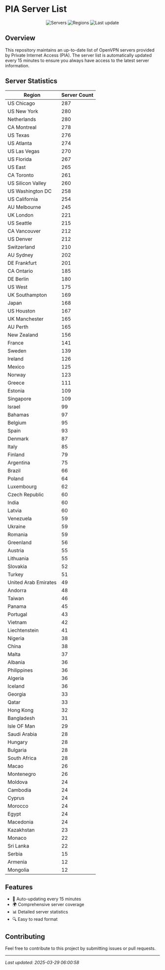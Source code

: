 # PIA Server List

<div align="center">

![Servers](https://img.shields.io/badge/servers-10,412-blue)
![Regions](https://img.shields.io/badge/regions-97-blue)
![Last update](https://img.shields.io/badge/Last_Updated-March_29_2025_01:00_EST-blue)

</div>

## Overview
This repository maintains an up-to-date list of OpenVPN servers provided by Private Internet Access (PIA). The server list is automatically updated every 15 minutes to ensure you always have access to the latest server information.

## Server Statistics
| Region | Server Count |
|--------|--------------|
| US Chicago                     | 287          |
| US New York                    | 280          |
| Netherlands                    | 280          |
| CA Montreal                    | 278          |
| US Texas                       | 276          |
| US Atlanta                     | 274          |
| US Las Vegas                   | 270          |
| US Florida                     | 267          |
| US East                        | 265          |
| CA Toronto                     | 261          |
| US Silicon Valley              | 260          |
| US Washington DC               | 258          |
| US California                  | 254          |
| AU Melbourne                   | 245          |
| UK London                      | 221          |
| US Seattle                     | 215          |
| CA Vancouver                   | 212          |
| US Denver                      | 212          |
| Switzerland                    | 210          |
| AU Sydney                      | 202          |
| DE Frankfurt                   | 201          |
| CA Ontario                     | 185          |
| DE Berlin                      | 180          |
| US West                        | 175          |
| UK Southampton                 | 169          |
| Japan                          | 168          |
| US Houston                     | 167          |
| UK Manchester                  | 165          |
| AU Perth                       | 165          |
| New Zealand                    | 156          |
| France                         | 141          |
| Sweden                         | 139          |
| Ireland                        | 126          |
| Mexico                         | 125          |
| Norway                         | 123          |
| Greece                         | 111          |
| Estonia                        | 109          |
| Singapore                      | 109          |
| Israel                         | 99           |
| Bahamas                        | 97           |
| Belgium                        | 95           |
| Spain                          | 93           |
| Denmark                        | 87           |
| Italy                          | 85           |
| Finland                        | 79           |
| Argentina                      | 75           |
| Brazil                         | 66           |
| Poland                         | 64           |
| Luxembourg                     | 62           |
| Czech Republic                 | 60           |
| India                          | 60           |
| Latvia                         | 60           |
| Venezuela                      | 59           |
| Ukraine                        | 59           |
| Romania                        | 59           |
| Greenland                      | 56           |
| Austria                        | 55           |
| Lithuania                      | 55           |
| Slovakia                       | 52           |
| Turkey                         | 51           |
| United Arab Emirates           | 49           |
| Andorra                        | 48           |
| Taiwan                         | 46           |
| Panama                         | 45           |
| Portugal                       | 43           |
| Vietnam                        | 42           |
| Liechtenstein                  | 41           |
| Nigeria                        | 38           |
| China                          | 38           |
| Malta                          | 37           |
| Albania                        | 36           |
| Philippines                    | 36           |
| Algeria                        | 36           |
| Iceland                        | 36           |
| Georgia                        | 33           |
| Qatar                          | 33           |
| Hong Kong                      | 32           |
| Bangladesh                     | 31           |
| Isle OF Man                    | 29           |
| Saudi Arabia                   | 28           |
| Hungary                        | 28           |
| Bulgaria                       | 28           |
| South Africa                   | 28           |
| Macao                          | 26           |
| Montenegro                     | 26           |
| Moldova                        | 24           |
| Cambodia                       | 24           |
| Cyprus                         | 24           |
| Morocco                        | 24           |
| Egypt                          | 24           |
| Macedonia                      | 24           |
| Kazakhstan                     | 23           |
| Monaco                         | 22           |
| Sri Lanka                      | 22           |
| Serbia                         | 15           |
| Armenia                        | 12           |
| Mongolia                       | 12           |

## Features
- 🔄 Auto-updating every 15 minutes
- 🌍 Comprehensive server coverage
- 📊 Detailed server statistics
- 🔍 Easy to read format

## Contributing
Feel free to contribute to this project by submitting issues or pull requests.

---
*Last updated: 2025-03-29 06:00:58*